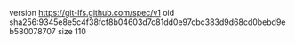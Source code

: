 version https://git-lfs.github.com/spec/v1
oid sha256:9345e8e5c4f38fcf8b04603d7c81dd0e97cbc383d9d68cd0bebd9eb580078707
size 110
